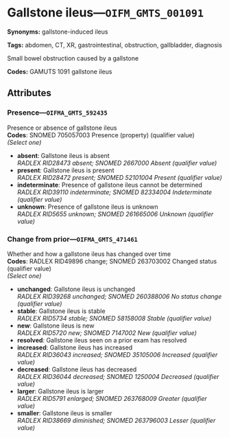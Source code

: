 # Gallstone ileus—`OIFM_GMTS_001091`

**Synonyms:** gallstone-induced ileus

**Tags:** abdomen, CT, XR, gastrointestinal, obstruction, gallbladder, diagnosis

Small bowel obstruction caused by a gallstone

**Codes:** GAMUTS 1091 gallstone ileus

## Attributes

### Presence—`OIFMA_GMTS_592435`

Presence or absence of gallstone ileus  
**Codes**: SNOMED 705057003 Presence (property) (qualifier value)  
*(Select one)*

- **absent**: Gallstone ileus is absent  
_RADLEX RID28473 absent; SNOMED 2667000 Absent (qualifier value)_
- **present**: Gallstone ileus is present  
_RADLEX RID28472 present; SNOMED 52101004 Present (qualifier value)_
- **indeterminate**: Presence of gallstone ileus cannot be determined  
_RADLEX RID39110 indeterminate; SNOMED 82334004 Indeterminate (qualifier value)_
- **unknown**: Presence of gallstone ileus is unknown  
_RADLEX RID5655 unknown; SNOMED 261665006 Unknown (qualifier value)_

### Change from prior—`OIFMA_GMTS_471461`

Whether and how a gallstone ileus has changed over time  
**Codes**: RADLEX RID49896 change; SNOMED 263703002 Changed status (qualifier value)  
*(Select one)*

- **unchanged**: Gallstone ileus is unchanged  
_RADLEX RID39268 unchanged; SNOMED 260388006 No status change (qualifier value)_
- **stable**: Gallstone ileus is stable  
_RADLEX RID5734 stable; SNOMED 58158008 Stable (qualifier value)_
- **new**: Gallstone ileus is new  
_RADLEX RID5720 new; SNOMED 7147002 New (qualifier value)_
- **resolved**: Gallstone ileus seen on a prior exam has resolved  
- **increased**: Gallstone ileus has increased  
_RADLEX RID36043 increased; SNOMED 35105006 Increased (qualifier value)_
- **decreased**: Gallstone ileus has decreased  
_RADLEX RID36044 decreased; SNOMED 1250004 Decreased (qualifier value)_
- **larger**: Gallstone ileus is larger  
_RADLEX RID5791 enlarged; SNOMED 263768009 Greater (qualifier value)_
- **smaller**: Gallstone ileus is smaller  
_RADLEX RID38669 diminished; SNOMED 263796003 Lesser (qualifier value)_